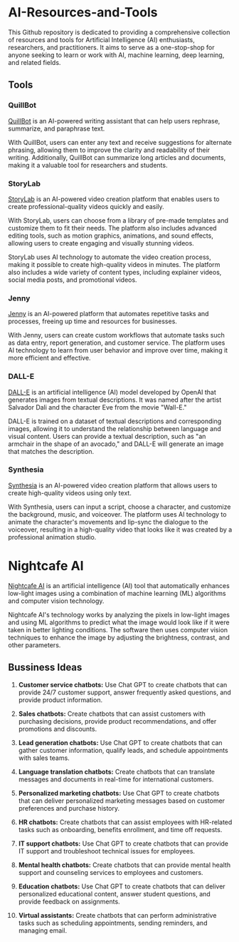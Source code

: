 # AI-Resources-and-Tools
This Github repository is dedicated to providing a comprehensive collection of resources and tools for Artificial Intelligence (AI) enthusiasts, researchers, and practitioners. It aims to serve as a one-stop-shop for anyone seeking to learn or work with AI, machine learning, deep learning, and related fields.

## Tools

### QuillBot 
[QuillBot](https://quillbot.com/) is an AI-powered writing assistant that can help users rephrase, summarize, and paraphrase text. 

With QuillBot, users can enter any text and receive suggestions for alternate phrasing, allowing them to improve the clarity and readability of their writing. Additionally, QuillBot can summarize long articles and documents, making it a valuable tool for researchers and students.

### StoryLab

[StoryLab](https://storylab.ai/) is an AI-powered video creation platform that enables users to create professional-quality videos quickly and easily. 

With StoryLab, users can choose from a library of pre-made templates and customize them to fit their needs. The platform also includes advanced editing tools, such as motion graphics, animations, and sound effects, allowing users to create engaging and visually stunning videos.

StoryLab uses AI technology to automate the video creation process, making it possible to create high-quality videos in minutes. The platform also includes a wide variety of content types, including explainer videos, social media posts, and promotional videos.

### Jenny

[Jenny](https://jenny.ai/) is an AI-powered platform that automates repetitive tasks and processes, freeing up time and resources for businesses.

With Jenny, users can create custom workflows that automate tasks such as data entry, report generation, and customer service. The platform uses AI technology to learn from user behavior and improve over time, making it more efficient and effective.

### DALL-E

[DALL-E](https://openai.com/dall-e/) is an artificial intelligence (AI) model developed by OpenAI that generates images from textual descriptions. It was named after the artist Salvador Dali and the character Eve from the movie "Wall-E."

DALL-E is trained on a dataset of textual descriptions and corresponding images, allowing it to understand the relationship between language and visual content. Users can provide a textual description, such as "an armchair in the shape of an avocado," and DALL-E will generate an image that matches the description.

### Synthesia

[Synthesia](https://www.synthesia.io/) is an AI-powered video creation platform that allows users to create high-quality videos using only text.

With Synthesia, users can input a script, choose a character, and customize the background, music, and voiceover. The platform uses AI technology to animate the character's movements and lip-sync the dialogue to the voiceover, resulting in a high-quality video that looks like it was created by a professional animation studio.

# Nightcafe AI

[Nightcafe AI](https://www.nightcafe.ai/) is an artificial intelligence (AI) tool that automatically enhances low-light images using a combination of machine learning (ML) algorithms and computer vision technology.

Nightcafe AI's technology works by analyzing the pixels in low-light images and using ML algorithms to predict what the image would look like if it were taken in better lighting conditions. The software then uses computer vision techniques to enhance the image by adjusting the brightness, contrast, and other parameters.


## Bussiness Ideas

1. **Customer service chatbots:** Use Chat GPT to create chatbots that can provide 24/7 customer support, answer frequently asked questions, and provide product information.

2. **Sales chatbots:** Create chatbots that can assist customers with purchasing decisions, provide product recommendations, and offer promotions and discounts.

3. **Lead generation chatbots:** Use Chat GPT to create chatbots that can gather customer information, qualify leads, and schedule appointments with sales teams.

4. **Language translation chatbots:** Create chatbots that can translate messages and documents in real-time for international customers.

5. **Personalized marketing chatbots:** Use Chat GPT to create chatbots that can deliver personalized marketing messages based on customer preferences and purchase history.

6. **HR chatbots:** Create chatbots that can assist employees with HR-related tasks such as onboarding, benefits enrollment, and time off requests.

7. **IT support chatbots:** Use Chat GPT to create chatbots that can provide IT support and troubleshoot technical issues for employees.

8. **Mental health chatbots:** Create chatbots that can provide mental health support and counseling services to employees and customers.

9. **Education chatbots:** Use Chat GPT to create chatbots that can deliver personalized educational content, answer student questions, and provide feedback on assignments.

10. **Virtual assistants:** Create chatbots that can perform administrative tasks such as scheduling appointments, sending reminders, and managing email.
